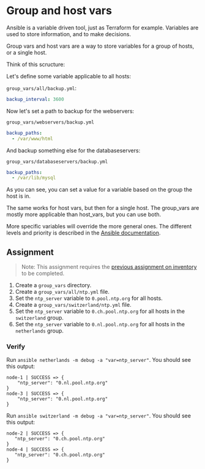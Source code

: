 # Group and host vars

Ansible is a variable driven tool, just as Terraform for example. Variables are used to store information, and to make decisions.

Group vars and host vars are a way to store variables for a group of hosts, or a single host.

Think of this scructure:

Let's define some variable applicable to all hosts:

`group_vars/all/backup.yml`:
```yaml
backup_interval: 3600
```

Now let's set a path to backup for the webservers:

`group_vars/webservers/backup.yml`
```yaml
backup_paths:
  - /var/www/html
```

And backup something else for the databaseservers:

`group_vars/databaseservers/backup.yml`
```yaml
backup_paths:
  - /var/lib/mysql
```

As you can see, you can set a value for a variable based on the group the host is in.

The same works for host vars, but then for a single host. The group_vars are mostly more applicable than host_vars, but you can use both.

More specific variables will override the more general ones. The different levels and priority is described in the [Ansible documentation](https://docs.ansible.com/ansible/latest/playbook_guide/playbooks_variables.html#understanding-variable-precedence).

## Assignment

> Note: This assignment requires the [previous assignment on inventory](inventory) to be completed.

1. Create a `group_vars` directory.
2. Create a `group_vars/all/ntp.yml` file.
3. Set the `ntp_server` variable to `0.pool.ntp.org` for all hosts.
4. Create a `group_vars/switzerland/ntp.yml` file.
5. Set the `ntp_server` variable to `0.ch.pool.ntp.org` for all hosts in the `switzerland` group.
6. Set the `ntp_server` variable to `0.nl.pool.ntp.org` for all hosts in the `netherlands` group.
 
 ### Verify

Run `ansible netherlands -m debug -a "var=ntp_server"`. You should see this output:

```text
node-1 | SUCCESS => {
    "ntp_server": "0.nl.pool.ntp.org"
}
node-3 | SUCCESS => {
    "ntp_server": "0.nl.pool.ntp.org"
}
```

Run `ansible switzerland -m debug -a "var=ntp_server"`. You should see this output:

 ```text
 node-2 | SUCCESS => {
    "ntp_server": "0.ch.pool.ntp.org"
}
node-4 | SUCCESS => {
    "ntp_server": "0.ch.pool.ntp.org"
}
```
